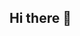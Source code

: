 ## Hi there 👋

<!--
**linh3121160014/linh3121160014** is a ✨ _special_ ✨ repository because its `README.md` (this file) appears on your GitHub profile.

Here are some ideas to get you started:
- Commit date 1
- 🔭 I’m currently working on ...
- 🌱 I’m currently learning ...
- 👯 I’m looking to collaborate on ...
- 🤔 I’m looking for help with ...
- 💬 Ask me about ...
- 📫 How to reach me: ...
- 😄 Pronouns: ...
- ⚡ Fun fact: ...
-->

